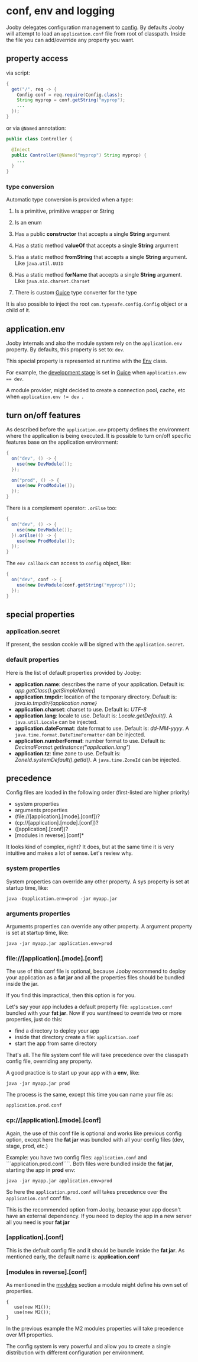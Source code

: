 # conf, env and logging

Jooby delegates configuration management to [config](https://github.com/typesafehub/config). By defaults Jooby will attempt to load an ```application.conf``` file from root of classpath. Inside the file you can add/override any property you want.

## property access

via script:

```java
{
  get("/", req -> {
    Config conf = req.require(Config.class);
    String myprop = conf.getString("myprop");
    ...
  });
}
```

or via ```@Named``` annotation:

```java
public class Controller {

  @Inject
  public Controller(@Named("myprop") String myprop) {
    ...
  }
}
```

### type conversion

Automatic type conversion is provided when a type:

1) Is a primitive, primitive wrapper or String

2) Is an enum

3) Has a public **constructor** that accepts a single **String** argument

4) Has a static method **valueOf** that accepts a single **String** argument

5) Has a static method **fromString** that accepts a single **String** argument. Like ```java.util.UUID```

6) Has a static method **forName** that accepts a single **String** argument. Like ```java.nio.charset.Charset```

7) There is custom [Guice](https://github.com/google/guice) type converter for the type

It is also possible to inject the root ```com.typesafe.config.Config``` object or a child of it.

## application.env

Jooby internals and also the module system rely on the ```application.env``` property. By defaults, this property is set to: ```dev```.

This special property is represented at runtime with the [Env]({{apidocs}}/org/jooby/Env.html) class.

For example, the [development stage](https://github.com/google/guice/wiki/Bootstrap) is set in [Guice](https://github.com/google/guice) when ```application.env == dev```.

A module provider, might decided to create a connection pool, cache, etc when ```application.env != dev ```.

## turn on/off features

As described before the ```application.env``` property defines the environment where the application is being executed. It is possible to turn on/off specific features base on the application environment:

```java
{
  on("dev", () -> {
    use(new DevModule());
  });

  on("prod", () -> {
    use(new ProdModule());
  });
}
```

There is a complement operator: ```.orElse``` too:

```java
{
  on("dev", () -> {
    use(new DevModule());
  }).orElse(() -> {
    use(new ProdModule());
  });
}
```

The ```env callback``` can access to ```config``` object, like:

```java
{
  on("dev", conf -> {
    use(new DevModule(conf.getString("myprop")));
  });
}
```


## special properties

### application.secret

If present, the session cookie will be signed with the ```application.secret```.

### default properties

Here is the list of default properties provided by  Jooby:

* **application.name**: describes the name of your application. Default is: *app.getClass().getSimpleName()*
* **application.tmpdir**: location of the temporary directory. Default is: *${java.io.tmpdir}/${application.name}*
* **application.charset**: charset to use. Default is: *UTF-8*
* **application.lang**: locale to use. Default is: *Locale.getDefault()*. A ```java.util.Locale``` can be injected.
* **application.dateFormat**: date format to use. Default is: *dd-MM-yyyy*. A ```java.time.format.DateTimeFormatter``` can be injected.
* **application.numberFormat**: number format to use. Default is: *DecimalFormat.getInstance("application.lang")*
* **application.tz**: time zone to use. Default is: *ZoneId.systemDefault().getId()*. A ```java.time.ZoneId``` can be injected.

## precedence

Config files are loaded in the following order (first-listed are higher priority)

* system properties
* arguments properties
* (file://[application].[mode].[conf])?
* (cp://[application].[mode].[conf])?
* ([application].[conf])?
* [modules in reverse].[conf]*


It looks kind of complex, right?
It does, but at the same time it is very intuitive and makes a lot of sense. Let's review why.

### system properties

System properties can override any other property. A sys property is set at startup time, like: 

    java -Dapplication.env=prod -jar myapp.jar

### arguments properties

Arguments properties can override any other property. A argument property is set at startup time, like: 

    java -jar myapp.jar application.env=prod

### file://[application].[mode].[conf] 

The use of this conf file is optional, because Jooby recommend to deploy your application as a **fat jar** and all the properties files should be bundled inside the jar.

If you find this impractical, then this option is for you.

Let's say your app includes a default property file: ```application.conf``` bundled with your **fat jar**. Now if you want/need to override two or more properties, just do this:

* find a directory to deploy your app
* inside that directory create a file: ```application.conf```
* start the app from same directory

That's all. The file system conf file will take precedence over the classpath config file, overriding any property.

A good practice is to start up your app with a **env**, like:

    java -jar myapp.jar prod

The process is the same, except this time you can name your file as:

    application.prod.conf

### cp://[application].[mode].[conf]

Again, the use of this conf file is optional and works like previous config option, except here the **fat jar** was bundled with all your config files (dev, stage, prod, etc.)

Example: you have two config files: ```application.conf``` and ```application.prod.conf````. Both files were bundled inside the **fat jar**, starting the app in **prod** env:

    java -jar myapp.jar application.env=prod

So here the ```application.prod.conf``` will takes precedence over the ```application.conf``` conf file.

This is the recommended option from Jooby, because your app doesn't have an external dependency. If you need to deploy the app in a new server all you need is your **fat jar**

### [application].[conf]

This is the default config file and it should be bundle inside the **fat jar**. As mentioned early, the default name is: **application.conf**

### [modules in reverse].[conf]

As mentioned in the [modules](#modules) section a module might define his own set of properties.

```
{
   use(new M1());
   use(new M2());
}
```

In the previous example the M2 modules properties will take precedence over M1 properties.

The config system is very powerful and allow you to create a single distribution with different configuration per environment.
 